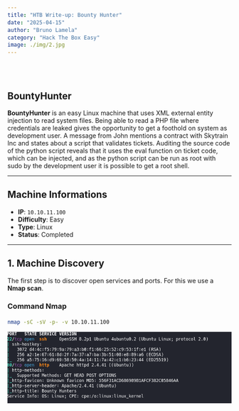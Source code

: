 ```yaml
---
title: "HTB Write-up: Bounty Hunter" 
date: "2025-04-15"
author: "Bruno Lamela"
category: "Hack The Box Easy"
image: ./img/2.jpg
---
```


<br><br>


  


  


## BountyHunter 

**BountyHunter** is an easy Linux machine that uses XML external entity injection to read system files. Being able to read a PHP file where credentials are leaked gives the opportunity to get a foothold on system as development user. A message from John mentions a contract with Skytrain Inc and states about a script that validates tickets. Auditing the source code of the python script reveals that it uses the eval function on ticket code, which can be injected, and as the python script can be run as root with sudo by the development user it is possible to get a root shell.

---

## Machine Informations

- **IP**: `10.10.11.100`
- **Difficulty**: Easy
- **Type**: Linux
- **Status**: Completed

---

## 1. Machine Discovery

The first step is to discover open services and ports. For this we use a **Nmap scan**.

### Command Nmap

```bash
nmap -sC -sV -p- -v 10.10.11.100

```
![Resultado do Nmap](./img/Bounty_Hunter/nmap_bounty_hunter.png)






